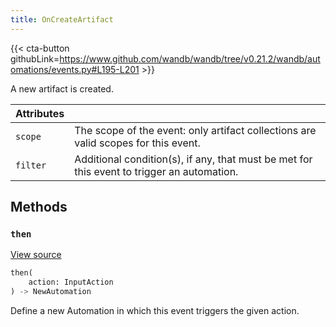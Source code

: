 ```yaml
---
title: OnCreateArtifact
---
```


{{< cta-button githubLink=https://www.github.com/wandb/wandb/tree/v0.21.2/wandb/automations/events.py#L195-L201 >}}

A new artifact is created.

| Attributes |  |
| :--- | :--- |
|  `scope` |  The scope of the event: only artifact collections are valid scopes for this event. |
|  `filter` |  Additional condition(s), if any, that must be met for this event to trigger an automation. |

## Methods

### `then`

[View source](https://www.github.com/wandb/wandb/tree/v0.21.2/wandb/automations/events.py#L152-L159)

```python
then(
    action: InputAction
) -> NewAutomation
```

Define a new Automation in which this event triggers the given action.
